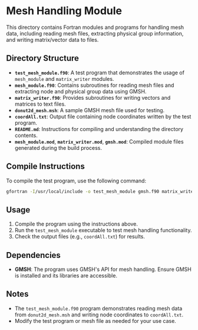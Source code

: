 # Mesh Handling Module

This directory contains Fortran modules and programs for handling mesh data, including reading mesh files, extracting physical group information, and writing matrix/vector data to files.

## Directory Structure

- **`test_mesh_module.f90`**: A test program that demonstrates the usage of `mesh_module` and `matrix_writer` modules.
- **`mesh_module.f90`**: Contains subroutines for reading mesh files and extracting node and physical group data using GMSH.
- **`matrix_writer.f90`**: Provides subroutines for writing vectors and matrices to text files.
- **`donut2d_mesh.msh`**: A sample GMSH mesh file used for testing.
- **`coordAll.txt`**: Output file containing node coordinates written by the test program.
- **`README.md`**: Instructions for compiling and understanding the directory contents.
- **`mesh_module.mod`**, **`matrix_writer.mod`**, **`gmsh.mod`**: Compiled module files generated during the build process.

## Compile Instructions

To compile the test program, use the following command:

```bash
gfortran -I/usr/local/include -o test_mesh_module gmsh.f90 matrix_writer.f90 mesh_module.f90 test_mesh_module.f90 -L/usr/local/lib -lgmsh
```

## Usage

1. Compile the program using the instructions above.
2. Run the `test_mesh_module` executable to test mesh handling functionality.
3. Check the output files (e.g., `coordAll.txt`) for results.

## Dependencies

- **GMSH**: The program uses GMSH's API for mesh handling. Ensure GMSH is installed and its libraries are accessible.

## Notes

- The `test_mesh_module.f90` program demonstrates reading mesh data from `donut2d_mesh.msh` and writing node coordinates to `coordAll.txt`.
- Modify the test program or mesh file as needed for your use case.
```